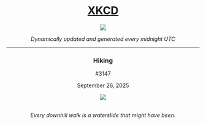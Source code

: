 
<h1 align="center"><a href="https://xkcd.com">XKCD</a></h1>
<div align="center">
    <img src="https://img.shields.io/github/last-commit/ShashashankThakur/XKCD?label=last%20updated" />
</div>

<p align="center"><i>Dynamically updated and generated every midnight UTC</i></p>
<hr>
<div align="center">
    <h3><strong>Hiking</strong></h3>
    <p>#3147</p>
    <p>September 26, 2025</p>
    <img src="https://imgs.xkcd.com/comics/hiking.png">
    <br></br>
    <p><i>Every downhill walk is a waterslide that might have been.</i></p>
</div>
